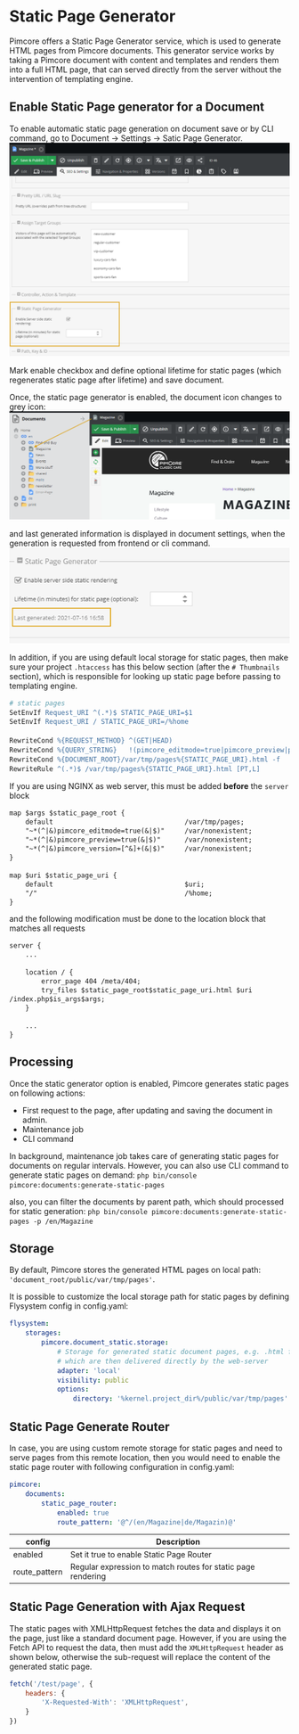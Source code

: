 # Static Page Generator
Pimcore offers a Static Page Generator service, which is used to generate HTML pages from Pimcore documents. This generator service works by taking a Pimcore document with content and templates and renders them into a full HTML page, that can served directly from the server without the intervention of templating engine.

## Enable Static Page generator for a Document
To enable automatic static page generation on document save or by CLI command, go to Document -> Settings -> Satic Page Generator.
![Static Page Settings](../img/static_page1.png)

Mark enable checkbox and define optional lifetime for static pages (which regenerates static page after lifetime) and save document.

Once, the static page generator is enabled, the document icon changes to grey icon:
![Static Page Detail](../img/static_page2.png)

and last generated information is displayed in document settings, when the generation is requested from frontend or cli command.
![Static Page Detail](../img/static_page3.png)

In addition, if you are using default local storage for static pages, then make sure your project `.htaccess` has this below section (after the `# Thumbnails` section), which is responsible for looking up static page before passing to templating engine. 
```apache
# static pages
SetEnvIf Request_URI ^(.*)$ STATIC_PAGE_URI=$1
SetEnvIf Request_URI / STATIC_PAGE_URI=/%home

RewriteCond %{REQUEST_METHOD} ^(GET|HEAD)
RewriteCond %{QUERY_STRING}   !(pimcore_editmode=true|pimcore_preview|pimcore_version)
RewriteCond %{DOCUMENT_ROOT}/var/tmp/pages%{STATIC_PAGE_URI}.html -f
RewriteRule ^(.*)$ /var/tmp/pages%{STATIC_PAGE_URI}.html [PT,L]
```

If you are using NGINX as web server, this must be added **before** the `server` block
```nginx
map $args $static_page_root {
    default                                 /var/tmp/pages;
    "~*(^|&)pimcore_editmode=true(&|$)"     /var/nonexistent;
    "~*(^|&)pimcore_preview=true(&|$)"      /var/nonexistent;
    "~*(^|&)pimcore_version=[^&]+(&|$)"     /var/nonexistent;
}

map $uri $static_page_uri {
    default                                 $uri;
    "/"                                     /%home;
}
```
and the following modification must be done to the location block that matches all requests 
```nginx
server {
    ... 
    
    location / {
        error_page 404 /meta/404;
        try_files $static_page_root$static_page_uri.html $uri /index.php$is_args$args;
    }
    
    ...
}
```

## Processing
Once the static generator option is enabled, Pimcore generates static pages on following actions:
 - First request to the page, after updating and saving the document in admin.
 - Maintenance job
 - CLI command
 
In background, maintenance job takes care of generating static pages for documents on regular intervals. However, you can also use CLI command to generate static pages on demand:
  `php bin/console pimcore:documents:generate-static-pages`
 
 also, you can filter the documents by parent path, which should processed for static generation:
 `php bin/console pimcore:documents:generate-static-pages -p /en/Magazine`
 
## Storage
By default, Pimcore stores the generated HTML pages on local path: `'document_root/public/var/tmp/pages'`.

It is possible to customize the local storage path for static pages by defining Flysystem config in config.yaml:
```yaml
flysystem:
    storages:
        pimcore.document_static.storage:
            # Storage for generated static document pages, e.g. .html files generated out of Pimcore documents
            # which are then delivered directly by the web-server
            adapter: 'local'
            visibility: public
            options:
                directory: '%kernel.project_dir%/public/var/tmp/pages'
```

## Static Page Generate Router
In case, you are using custom remote storage for static pages and need to serve pages from this remote location, then you would need to enable the static page router with following configuration in config.yaml:

```yaml
pimcore:
    documents:
        static_page_router:
            enabled: true
            route_pattern: '@^/(en/Magazine|de/Magazin)@'
```

| config         | Description                                                   |
|----------------|---------------------------------------------------------------|
| enabled        | Set it true to enable Static Page Router                      |
| route_pattern  | Regular expression to match routes for static page rendering  |

## Static Page Generation with Ajax Request
The static pages with XMLHttpRequest fetches the data and displays it on the page, just like a standard document page. 
However, if you are using the Fetch API to request the data, then must add the `XMLHttpRequest` header as shown below, 
otherwise the sub-request will replace the content of the generated static page.

```js
fetch('/test/page', {
    headers: {
        'X-Requested-With': 'XMLHttpRequest',
    }
})
```